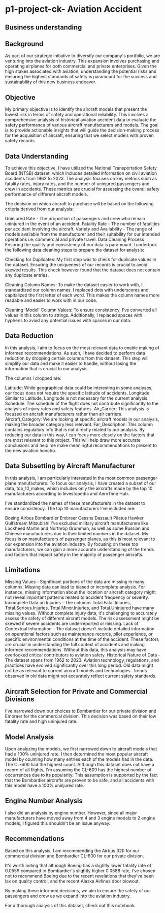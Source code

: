# p1-project-ck- Aviation Accident
## Business understanding

## Background
As part of our strategic initiative to diversify our company's portfolio, we are venturing into the aviation industry. This expansion involves purchasing and operating airplanes for both commercial and private enterprises. Given the high stakes associated with aviation, understanding the potential risks and ensuring the highest standards of safety is paramount for the success and sustainability of this new business endeavor.

## Objective
My primary objective is to identify the aircraft models that present the lowest risk in terms of safety and operational reliability. This involves a comprehensive analysis of historical aviation accident data to evaluate the safety performance of various aircraft manufacturers and models. The goal is to provide actionable insights that will guide the decision-making process for the acquisition of aircraft, ensuring that we select models with proven safety records.

## Data Understanding
To achieve this objective, I have utilized the National Transportation Safety Board (NTSB) dataset, which includes detailed information on civil aviation accidents from 1962 to 2023. The analysis focuses on key metrics such as fatality rates, injury rates, and the number of uninjured passengers and crew in accidents. These metrics are crucial for assessing the overall safety performance of different aircraft models.

The decision on which aircraft to purchase will be based on the following criteria derived from our analysis:

Uninjured Rate - The proportion of passengers and crew who remain uninjured in the event of an accident.
Fatality Rate - The number of fatalities per accident involving the aircraft.
Variety and Availability - The range of models available from the manufacturer and their suitability for our intended operations i.e. commercial and private travel.
Data Cleaning Process
Ensuring the quality and consistency of our data is paramount. I undertook the following data cleaning steps to prepare the dataset for analysis:

Checking for Duplicates: My first step was to check for duplicate values in the dataset. Ensuring the uniqueness of our records is crucial to avoid skewed results. This check however found that the dataset does not contain any duplicate entries.

Cleaning Column Names: To make the dataset easier to work with, I standardized our column names. I replaced dots with underscores and capitalized the first letter of each word. This makes the column names more readable and easier to work with in our code.

Cleaning 'Model' Column Values: To ensure consistency, I've converted all values in this column to strings. Additionally, I replaced spaces with hyphens to avoid any potential issues with spaces in our data.

## Data Reduction
In this analysis, I aim to focus on the most relevant data to enable making of informed recommendations. As such, I have decided to perform data reduction by dropping certain columns from this dataset. This step will simplify our data and make it easier to handle, without losing the information that is crucial to our analysis.

The columns I dropped are:

Latitude: While geographical data could be interesting in some analyses, our focus does not require the specific latitude of accidents.
Longitude: Similar to Latitude, Longitude is not necessary for the current analysis.
Schedule: The schedule of the flight does not contribute significantly to the analysis of injury rates and safety features.
Air_Carrier: This analysis is focused on aircraft manufacturers rather than air carriers.
Aircraft_Category: We are looking at specific aircraft models in our analysis, making the broader category less relevant.
Far_Description: This column contains regulatory info that is not directly related to our analysis.
By reducing our data in this way, I can focus more closely on the factors that are most relevant to this project. This will help draw more accurate conclusions and help me make meaningful recommendations to present to the new aviation honcho.

## Data Subsetting by Aircraft Manufacturer
In this analysis, I am particularly interested in the most common passenger plane manufacturers. To focus our analysis, I have created a subset of our data, top_10_makes, which includes only the aircrafts made by the top 10 manufacturers according to Investopedia and AeroTime Hub.

I've standardized the names of these manufacturers in the dataset to ensure consistency. The top 10 manufacturers I've included are:

Boeing
Airbus
Bombardier
Embraer
Cessna
Dassault
Pilatus
Hawker
Gulfstream
Mitsubishi
I've excluded military aircraft manufacturers like Lockheed Martin and Northrop Grumman, as well as some Russian and Chinese manufacturers due to their limited numbers in the dataset. My focus is on manufacturers of passenger planes, as this is most relevant to our expansion into the aviation industry. By focusing on these top manufacturers, we can gain a more accurate understanding of the trends and factors that impact safety in the majority of passenger aircrafts.

## Limitations
Missing Values - Significant portions of the data are missing in many columns. Missing data can lead to biased or incomplete analysis. For instance, missing information about the location or aircraft category might not reveal important patterns related to accident frequency or severity.
Incomplete Data on Injuries - The columns Total.Fatal.Injuries, Total.Serious.Injuries, Total.Minor.Injuries, and Total.Uninjured have many missing values. Without complete injury data, it's challenging to accurately assess the safety of different aircraft models. The risk assessment might be skewed if severe accidents are underreported or missing.
Lack of Contextual Information - The dataset doesn't include detailed information on operational factors such as maintenance records, pilot experience, or specific environmental conditions at the time of the accident. These factors are crucial in understanding the full context of accidents and making informed recommendations. Without this data, this analysis may have overlooked critical contributors to aviation safety.
Historical Nature of Data - The dataset spans from 1962 to 2023. Aviation technology, regulations, and practices have evolved significantly over this long period. Old data might not be as relevant to current aircraft models and technologies. Trends observed in old data might not accurately reflect current safety standards.

## Aircraft Selection for Private and Commercial Divisions
I've narrowed down our choices to Bombardier for our private division and Embraer for the commercial division. This decision was based on their low fatality rate and high uninjured rate.

## Model Analysis
Upon analyzing the models, we first narrowed down to aircraft models that had a 100% uninjured rate. I then determined the most popular aircraft model by counting how many entries each of the models had in the data. The CL-600 had the highest count. Although this dataset does not have a record of all flights, I'm assuming the CL-600 has the highest number of occurrences due to its popularity. This assumption is supported by the fact that the Bombardier aircrafts are proven to be safe, and all accidents with this model have a 100% uninjured rate.

## Engine Number Analysis
I also did an analysis by engine number. However, since all major manufacturers have moved away from 4 and 3 engine models to 2 engine models, I figured this shouldn't be an issue anyway.

## Recommendations
Based on this analysis, I am recommending the Airbus 320 for our commercial division and Bombardier CL-600 for our private division.

It's worth noting that although Boeing has a slightly lower fatality rate of 0.0559 compared to Bombardier's slightly higher 0.0588 rate, I've chosen not to recommend Boeing due to the recent revelations that they've been lax on quality control, and the recent Alaska Airlines door blowout.

By making these informed decisions, we aim to ensure the safety of our passengers and crew as we expand into the aviation industry.

For a thorough analysis of this dataset, check out this notebook.
